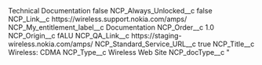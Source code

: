 <?xml version="1.0" encoding="UTF-8"?>
<CustomMetadata xmlns="http://soap.sforce.com/2006/04/metadata" xmlns:xsi="http://www.w3.org/2001/XMLSchema-instance" xmlns:xsd="http://www.w3.org/2001/XMLSchema">
    <label>Technical Documentation</label>
    <protected>false</protected>
    <values>
        <field>NCP_Always_Unlocked__c</field>
        <value xsi:type="xsd:boolean">false</value>
    </values>
    <values>
        <field>NCP_Link__c</field>
        <value xsi:type="xsd:string">https://wireless.support.nokia.com/amps/</value>
    </values>
    <values>
        <field>NCP_My_entitlement_label__c</field>
        <value xsi:type="xsd:string">Documentation</value>
    </values>
    <values>
        <field>NCP_Order__c</field>
        <value xsi:type="xsd:double">1.0</value>
    </values>
    <values>
        <field>NCP_Origin__c</field>
        <value xsi:type="xsd:string">fALU</value>
    </values>
    <values>
        <field>NCP_QA_Link__c</field>
        <value xsi:type="xsd:string">https://staging-wireless.nokia.com/amps/</value>
    </values>
    <values>
        <field>NCP_Standard_Service_URL__c</field>
        <value xsi:type="xsd:boolean">true</value>
    </values>
    <values>
        <field>NCP_Title__c</field>
        <value xsi:type="xsd:string">Wireless: CDMA</value>
    </values>
    <values>
        <field>NCP_Type__c</field>
        <value xsi:type="xsd:string">Wireless Web Site</value>
    </values>
    <values>
        <field>NCP_docType__c</field>
        <value xsi:type="xsd:string">&quot;</value>
    </values>
</CustomMetadata>
